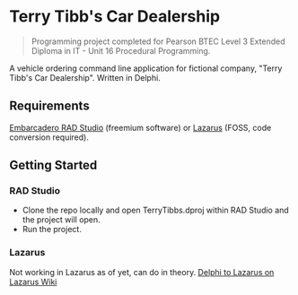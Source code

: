 # Terry Tibb's Car Dealership
> Programming project completed for Pearson BTEC Level 3 Extended Diploma in IT - Unit 16 Procedural Programming.

A vehicle ordering command line application for fictional company, "Terry Tibb's Car Dealership". Written in Delphi.
## Requirements
[Embarcadero RAD Studio](https://www.embarcadero.com/products/rad-studio/) (freemium software) or [Lazarus](https://www.lazarus-ide.org/index.php?page=downloads) (FOSS, code conversion required).
## Getting Started
### RAD Studio
* Clone the repo locally and open TerryTibbs.dproj within RAD Studio and the project will open.
* Run the project.
### Lazarus
Not working in Lazarus as of yet, can do in theory. [Delphi to Lazarus on Lazarus Wiki](https://wiki.lazarus.freepascal.org/Lazarus_For_Delphi_Users#Delphi_-.3E_Lazarus)
